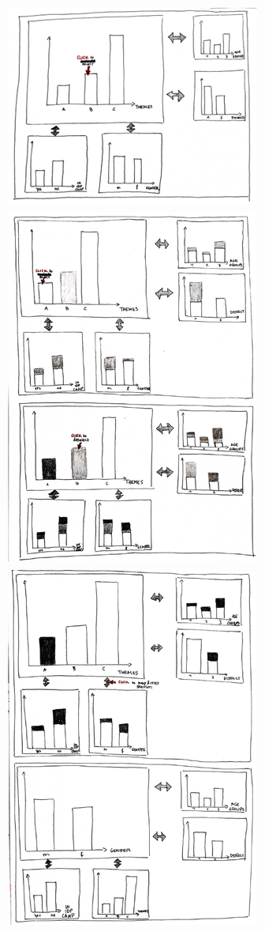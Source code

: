 ![](pictures/stacked_bars_1.jpg)

![](pictures/stacked_bars_2.jpg)

![](pictures/stacked_bars_3.jpg)